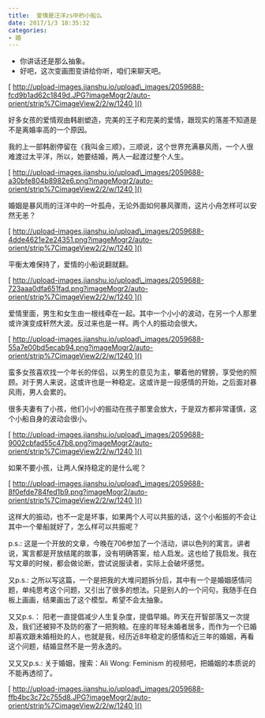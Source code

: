 ```yaml
---
title:  爱情是汪洋zs中的小船么
date: 2017/1/3 18:35:32
categories: 
- 婚
---
```

  
- 你讲话还是那么抽象。
- 好吧，这次变画图变讲给你听，咱们来聊天吧。


[ http://upload-images.jianshu.io/upload\_images/2059688-fcd9b1ad62c1849d.JPG?imageMogr2/auto-orient/strip%7CimageView2/2/w/1240 ]()


好多女孩的爱情观由韩剧塑造，完美的王子和完美的爱情，跟现实的落差不知道是不是离婚率高的一个原因。

我的上一部韩剧停留在《我叫金三顺》，三顺说，这个世界充满暴风雨，一个人很难渡过太平洋，所以，她要结婚，两人一起渡过整个人生。


[ http://upload-images.jianshu.io/upload\_images/2059688-a30bfe804b8982e6.png?imageMogr2/auto-orient/strip%7CimageView2/2/w/1240 ]()

婚姻是暴风雨的汪洋中的一叶孤舟，无论外面如何暴风骤雨，这片小舟怎样可以安然无恙？



[ http://upload-images.jianshu.io/upload\_images/2059688-4dde4621e2e24351.png?imageMogr2/auto-orient/strip%7CimageView2/2/w/1240 ]()


平衡太难保持了，爱情的小船说翻就翻。

[ http://upload-images.jianshu.io/upload\_images/2059688-723aaa0dfa651fad.png?imageMogr2/auto-orient/strip%7CimageView2/2/w/1240 ]()


爱情里面，男生和女生由一根线牵在一起。其中一个小小的波动，在另一个人那里或许演变成轩然大波。反过来也是一样。两个人的振动会很大。


[ http://upload-images.jianshu.io/upload\_images/2059688-55a7e00bd5ecab94.png?imageMogr2/auto-orient/strip%7CimageView2/2/w/1240 ]()

蛮多女孩喜欢找一个年长的伴侣，以男生的意见为主，攀着他的臂膀，享受他的照顾。对于男人来说，这或许也是一种稳定。这或许是一段感情的开始，之后面对暴风雨，男人会累的。



很多夫妻有了小孩，他们小小的振动在孩子那里会放大，于是双方都非常谨慎，这个小船自身的波动会很小。


[ http://upload-images.jianshu.io/upload\_images/2059688-9002cbfad55c47b8.png?imageMogr2/auto-orient/strip%7CimageView2/2/w/1240 ]()


如果不要小孩，让两人保持稳定的是什么呢？


[ http://upload-images.jianshu.io/upload\_images/2059688-8f0efde784fed1b9.png?imageMogr2/auto-orient/strip%7CimageView2/2/w/1240 ]()


这样大的振动，也不一定是坏事，如果两个人可以共振的话，这个小船振的不会让其中一个晕船就好了，怎么样可以共振呢？



p.s.: 
这是一个开放的文章，今晚在706参加了一个活动，讲以色列的寓言。讲者说，寓言都是开放结尾的故事，没有明确答案，给人启发。这也给了我启发。我在写文章的时候，都会做论断，尝试说服读者，实际上会破坏感觉。

又p.s.:
之所以写这篇，一个是把我的大堆问题拆分后，其中有一个是婚姻感情问题，单纯思考这个问题，又引出了很多的想法。只是别人的一个问句，我随手在白板上画画，结果画出了这个模型。希望不会太抽象。

又又p.s.：
阳老一直提倡减少人生复杂度，提倡早婚。昨天在开智部落又一次提及，我们还被猝不及防的塞了一把狗粮。在座的年轻未婚者居多，而作为一个已婚却喜欢跟未婚相处的人，也就是我，经历近8年稳定的感情和近三年的婚姻，再看这个问题，结婚显然不是一劳永逸的。


又又又p.s.:
关于婚姻，搜索：Ali Wong: Feminism 的视频吧，把婚姻的本质说的不能再透彻了。


[ http://upload-images.jianshu.io/upload\_images/2059688-ffb4bc3c72c755d8.JPG?imageMogr2/auto-orient/strip%7CimageView2/2/w/1240 ]()

